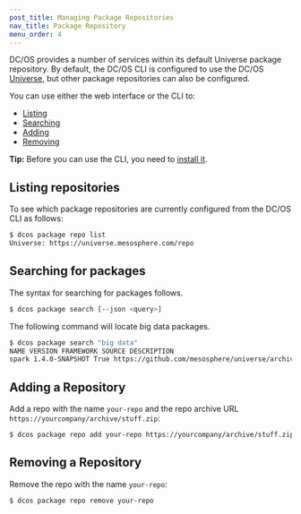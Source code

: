 ```yaml
---
post_title: Managing Package Repositories
nav_title: Package Repository
menu_order: 4
---
```


DC/OS provides a number of services within its default Universe package repository. By default, the DC/OS CLI is configured to use the DC/OS [Universe](https://github.com/mesosphere/universe), but other package repositories can also be configured.

You can use either the web interface or the CLI to:

* [Listing](#listing)
* [Searching](#find-packages)
* [Adding](#adding)
* [Removing](#removing)

**Tip:** Before you can use the CLI, you need to [install it](/docs/1.7/usage/cli/install/).

## <a name="listing"></a>Listing repositories

To see which package repositories are currently configured from the DC/OS CLI as follows:

```bash
$ dcos package repo list
Universe: https://universe.mesosphere.com/repo
```

## <a name="finding-packages"></a>Searching for packages

The syntax for searching for packages follows.

```bash
$ dcos package search [--json <query>]
```

The following command will locate big data packages.

```bash
$ dcos package search "big data"
NAME VERSION FRAMEWORK SOURCE DESCRIPTION
spark 1.4.0-SNAPSHOT True https://github.com/mesosphere/universe/archive/version-1.x.zip Spark is a fast and general cluster computing system for Big Data
```

## <a name="adding"></a>Adding a Repository

Add a repo with the name `your-repo` and the repo archive URL `https://yourcompany/archive/stuff.zip`:

```bash
$ dcos package repo add your-repo https://yourcompany/archive/stuff.zip
```

## <a name="removing"></a>Removing a Repository

Remove the repo with the name `your-repo`:

```bash
$ dcos package repo remove your-repo
```
